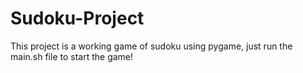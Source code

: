 # Sudoku-Project
This project is a working game of sudoku using pygame, just run the main.sh file to start the game!
